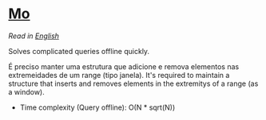 # [Mo](mo.cpp)

*Read in [English](README.en.md)*

Solves complicated queries offline quickly.  

É preciso manter uma estrutura que adicione e remova elementos nas extremeidades de um range (tipo janela).
It's required to maintain a structure that inserts and removes elements in the extremitys of a range (as a window).
* Time complexity (Query offline): O(N * sqrt(N))
